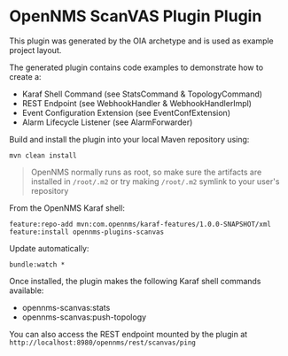 # OpenNMS ScanVAS Plugin Plugin


This plugin was generated by the OIA archetype and is used as example project layout.

The generated plugin contains code examples to demonstrate how to create a:
* Karaf Shell Command (see StatsCommand & TopologyCommand)
* REST Endpoint (see WebhookHandler & WebhookHandlerImpl)
* Event Configuration Extension (see EventConfExtension)
* Alarm Lifecycle Listener (see AlarmForwarder)


Build and install the plugin into your local Maven repository using:
```
mvn clean install
```

> OpenNMS normally runs as root, so make sure the artifacts are installed in `/root/.m2` or try making `/root/.m2` symlink to your user's repository

From the OpenNMS Karaf shell:
```
feature:repo-add mvn:com.opennms/karaf-features/1.0.0-SNAPSHOT/xml
feature:install opennms-plugins-scanvas
```

Update automatically:
```
bundle:watch *
```


Once installed, the plugin makes the following Karaf shell commands available:
* opennms-scanvas:stats
* opennms-scanvas:push-topology

You can also access the REST endpoint mounted by the plugin at `http://localhost:8980/opennms/rest/scanvas/ping`
